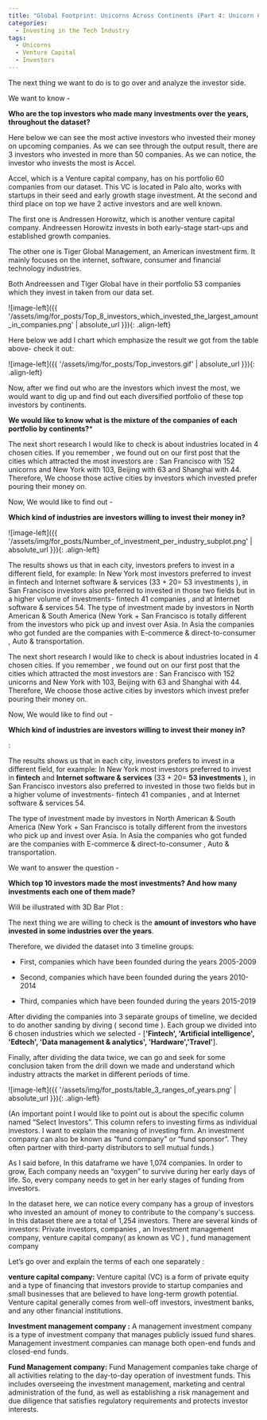 ```yaml
---
title: "Global Footprint: Unicorns Across Continents (Part 4: Unicorn Companies Series)"
categories:
  - Investing in the Tech Industry
tags:
  - Unicorns
  - Venture Capital
  - Investors
---
```


The next thing we want to do is to go over and analyze the investor side. 

We want to know - 

**Who are the top investors who made many investments over the years, throughout the dataset?**

Here below we can see the most active investors who invested their money on upcoming companies.
As we can see through the output result, there are 3 investors who invested in more than 50 companies. 
As we can notice, the investor who invests the most is Accel. 

Accel, which  is a Venture capital company, has on his portfolio 60 companies from our dataset. This VC is  located in Palo alto, works with startups in their seed and early growth stage investment. 
At the second and third place on top we have 2  active investors and are well known.

The first one is Andressen Horowitz, which is another venture capital company. Andreessen Horowitz invests in both early-stage start-ups and established growth companies.

The other one is Tiger Global Management, an American investment firm. It  mainly focuses on the internet, software, consumer and financial technology industries. 

Both Andreessen and Tiger Global  have in their portfolio 53 companies which they invest in taken from our data set.


![image-left]({{ '/assets/img/for_posts/Top_8_investors_which_invested_the_largest_amount_in_companies.png' | absolute_url }}){: .align-left}


Here below we add I chart which emphasize the result we got from the table above- check it out:


![image-left]({{ '/assets/img/for_posts/Top_investors.gif' | absolute_url }}){: .align-left} 

Now, after we find out who are the investors which invest the most, we would want to dig up and find out each diversified portfolio of these top investors by continents.

**We would like to know what is the mixture of the companies of each portfolio by continents?***


The next short research I would like to check is about industries located in 4 chosen cities. If you remember , we found out on our first post that the cities which attracted the most investors are : San Francisco with 152 unicorns and New York with 103, Beijing with 63 and Shanghai with  44. 
Therefore,  We choose those active cities by investors which invested  prefer pouring their money on. 


Now, We would like to find out - 

**Which kind of industries are investors willing to invest their money in?**

<script src="https://gist.github.com/AnalyticsForPleasure/0330134193fcc0871595dc6ef4e7e52c.js"></script>


![image-left]({{ '/assets/img/for_posts/Number_of_investment_per_industry_subplot.png' | absolute_url }}){: .align-left} 

The results shows us that in each city, investors prefers to invest in a different field, for example: In New York most investors preferred to invest in fintech and Internet software & services (33 + 20= 53 investments ), in San Francisco investors also preferred to invested in those two fields but in a higher volume of investments-  fintech 41 companies , and at Internet software & services 54. 
The type of investment made by investors in  North American & South America (New York + San Francisco  is totally different from the investors who pick up and invest over Asia. In Asia the companies who got funded are the companies with E-commerce & direct-to-consumer , Auto & transportation.



The next short research I would like to check is about industries located in 4 chosen cities. If you remember , we found out on our first post that the cities which attracted the most investors are : San Francisco with 152 unicorns and New York with 103, Beijing with 63 and Shanghai with  44. 
Therefore,  We choose those active cities by investors which invest  prefer pouring their money on. 


Now, We would like to find out - 


**Which kind of industries are investors willing to invest their money in?**

<script src="https://gist.github.com/AnalyticsForPleasure/974edec2219f75e931259a6b3007f287.js"></script>
:




The results shows us that in each city, investors prefers to invest in a different field, for example: In New York most investors preferred to invest in **fintech** and **Internet software & services** (33 + 20= **53 investments** ), in San Francisco investors also preferred to invested in those two fields but in a higher volume of investments-  fintech 41 companies , and at Internet software & services 54. 

The type of investment made by investors in  North American & South America (New York + San Francisco  is totally different from the investors who pick up and invest over Asia. In Asia the companies who got funded are the companies with E-commerce & direct-to-consumer , Auto & transportation.



<script src="https://gist.github.com/AnalyticsForPleasure/1cfa8526c2414e4886987db6da6d17a5.js"></script>


We want to answer the question -  

**Which top 10 investors made the most investments? And how many investments each one of them made?**

Will be illustrated with 3D Bar Plot : 

The next thing we are willing to check is the **amount of investors who have invested in some industries over the years**. 

Therefore, we divided the dataset into 3 timeline groups:

* First, companies which have been founded during the years 2005-2009
  
* Second, companies which have been  founded during the years 2010-2014
 
* Third, companies which have been  founded during the years 2015-2019

After dividing the companies into 3 separate groups of timeline, we decided to do another sanding by diving ( second time ). Each group we divided into 6 chosen industries which we selected - [**'Fintech', 'Artificial intelligence', 'Edtech', 'Data management & analytics', 'Hardware','Travel'**].







Finally, after dividing the data twice, we can go and seek for some conclusion taken from the drill down we made and understand which industry attracts the market in different periods of time.






![image-left]({{ '/assets/img/for_posts/table_3_ranges_of_years.png' | absolute_url }}){: .align-left} 


(An important point I would like to point out is about the specific column named “Select Investors”. This column refers to investing firms as individual investors.  I want to explain the meaning of investing firm. An investment company can also be known as “fund company” or “fund sponsor”. They often partner with third-party distributors to sell mutual funds.)


As I said before, In this dataframe we have 1,074 companies. In order to grow,  Each company needs an  “oxygen” to survive during her early days of life. So, every  company needs to get in her early stages of funding from investors.

In the dataset here, we can notice every company has a group of investors who invested an amount of money to contribute to the company's success. In this dataset there are a total of 1,254 investors. 
There are several kinds of investors:  Private investors, companies  , an Investment management company, venture capital company( as known as VC ) , fund management company 


Let’s go over and explain the terms of each one separately :


**venture capital company:**
Venture capital (VC) is a form of private equity and a type of financing that investors provide to startup companies and small businesses that are believed to have long-term growth potential. Venture capital generally comes from well-off investors, investment banks, and any other financial institutions.



**Investment management company :**
A management investment company is a type of investment company that manages publicly issued fund shares. Management investment companies can manage both open-end funds and closed-end funds.



**Fund Management company:**
Fund Management companies take charge of all activities relating to the day-to-day operation of investment funds. This includes overseeing the investment management, marketing and central administration of the fund, as well as establishing a risk management and due diligence that satisfies regulatory requirements and protects investor interests.


